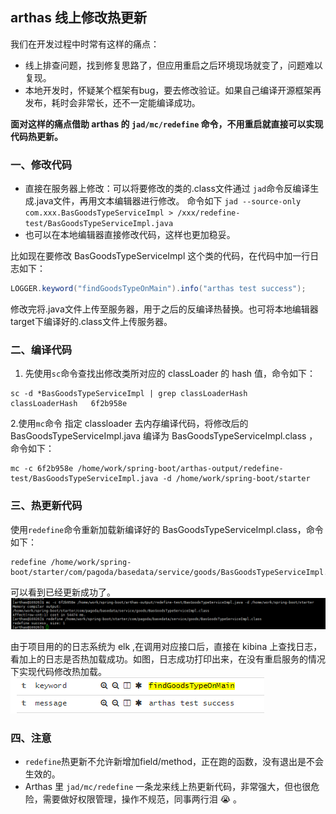 ## arthas 线上修改热更新
我们在开发过程中时常有这样的痛点：
* 线上排查问题，找到修复思路了，但应用重启之后环境现场就变了，问题难以复现。  
* 本地开发时，怀疑某个框架有bug，要去修改验证。如果自己编译开源框架再发布，耗时会非常长，还不一定能编译成功。 

**面对这样的痛点借助 arthas 的 `jad/mc/redefine` 命令，不用重启就直接可以实现代码热更新。**

### 一、修改代码 
* 直接在服务器上修改：可以将要修改的类的.class文件通过 `jad`命令反编译生成.java文件，再用文本编辑器进行修改。
命令如下  `jad --source-only com.xxx.BasGoodsTypeServiceImpl > /xxx/redefine-test/BasGoodsTypeServiceImpl.java`
* 也可以在本地编辑器直接修改代码，这样也更加稳妥。  

比如现在要修改 BasGoodsTypeServiceImpl 这个类的代码，在代码中加一行日志如下：  
```java 
LOGGER.keyword("findGoodsTypeOnMain").info("arthas test success");
``` 
修改完将.java文件上传至服务器，用于之后的反编译热替换。也可将本地编辑器target下编译好的.class文件上传服务器。

### 二、编译代码
1. 先使用`sc`命令查找出修改类所对应的 classLoader 的 hash 值，命令如下：  
```
sc -d *BasGoodsTypeServiceImpl | grep classLoaderHash  
classLoaderHash   6f2b958e  
 ```  
2.使用`mc`命令 指定 classloader 去内存编译代码，将修改后的 BasGoodsTypeServiceImpl.java 编译为 BasGoodsTypeServiceImpl.class ，  
命令如下：  
```
mc -c 6f2b958e /home/work/spring-boot/arthas-output/redefine-test/BasGoodsTypeServiceImpl.java -d /home/work/spring-boot/starter  

```  

### 三、热更新代码  
使用`redefine`命令重新加载新编译好的 BasGoodsTypeServiceImpl.class，命令如下：  
```
redefine /home/work/spring-boot/starter/com/pagoda/basedata/service/goods/BasGoodsTypeServiceImpl.class
```
可以看到已经更新成功了。  
![image](https://github.com/islongfei/Blog/blob/master/images/arthas01.png)     

由于项目用的的日志系统为 elk ,在调用对应接口后，直接在 kibina 上查找日志，看加上的日志是否热加载成功。如图，日志成功打印出来，在没有重启服务的情况下实现代码修改热加载。  
![image](https://github.com/islongfei/Blog/blob/master/images/arthas02.png)   

### 四、注意  
* `redefine`热更新不允许新增加field/method，正在跑的函数，没有退出是不会生效的。
* Arthas 里 `jad/mc/redefine` 一条龙来线上热更新代码，非常强大，但也很危险，需要做好权限管理，操作不规范，同事两行泪 :sob: 。

